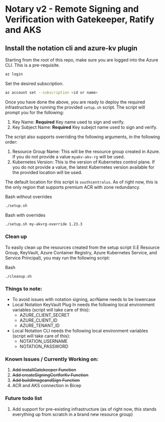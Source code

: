 # Notary v2 - Remote Signing and Verification with Gatekeeper, Ratify and AKS

## Install the notation cli and azure-kv plugin

Starting from the root of this repo, make sure you are logged into the Azure CLI. This is a pre-requisite.

  ```bash
  az login
  ```

Set the desired subscription.

  ```bash
  az account set --subscription <id or name>
  ```

Once you have done the above, you are ready to deploy the required infrastructure by running the provided `setup.sh` script. The script will prompt you for the following:


1. Key Name: **Required** Key name used to sign and verify.
2. Key Subject Name: **Required** Key subejct name used to sign and verify.

The script also supports overriding the following arguments, in the following order:
1. Resource Group Name: This will be the resource group created in Azure. If you do not provide a value `myakv-akv-rg` will be used.
2. Kubernetes Version: This is the version of Kubernetes control plane. If you do not provide a value, the latest Kubernetes version available for the provided location will be used.

The default location for this script is `southcentralus`. As of right now, this is the only region that supports premium ACR with zone redundancy. 

Bash without overrides

  ```bash
  ./setup.sh
  ```
Bash with overrides

  ```bash
  ./setup.sh my-akvrg-override 1.23.3
  ```

### Clean up
To easily clean up the resources created from the setup script (I.E Resource Group, KeyVault, Azure Container Registry, Azure Kubernetes Service, and Service Principal), you may run the following script:

Bash
```
./cleanup.sh
```

### Things to note:
- To avoid issues with notation signing, acrName needs to be lowercase
- Local Notation KeyVault Plug In needs the following local environment variables (script will take care of this):
  - AZURE_CLIENT_SECRET
  - AZURE_CLIENT_ID
  - AZURE_TENANT_ID
- Local Notation CLI needs the following local environment variables (script will take care of this):
  - NOTATION_USERNAME
  - NOTATION_PASSWORD

### Known Issues / Currently Working on:

1. ~~Add installGatekeeper Function~~
2. ~~Add createSigningCertforKv Function~~
3. ~~Add buildImageandSign Function~~
4. ACR and AKS connection in Bicep

### Future todo list
1. Add support for pre-existing infrastructure (as of right now, this stands everything up from scratch in a brand new resource group)